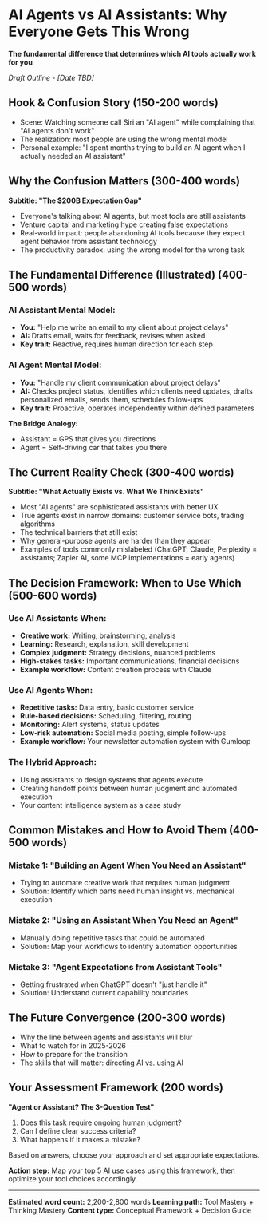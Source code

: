 # AI Agents vs AI Assistants: Why Everyone Gets This Wrong

**The fundamental difference that determines which AI tools actually work for you**

_Draft Outline - [Date TBD]_

## Hook & Confusion Story (150-200 words)
- Scene: Watching someone call Siri an "AI agent" while complaining that "AI agents don't work"
- The realization: most people are using the wrong mental model
- Personal example: "I spent months trying to build an AI agent when I actually needed an AI assistant"

## Why the Confusion Matters (300-400 words)
**Subtitle: "The $200B Expectation Gap"**

- Everyone's talking about AI agents, but most tools are still assistants
- Venture capital and marketing hype creating false expectations
- Real-world impact: people abandoning AI tools because they expect agent behavior from assistant technology
- The productivity paradox: using the wrong model for the wrong task

## The Fundamental Difference (Illustrated) (400-500 words)

### AI Assistant Mental Model:
- **You:** "Help me write an email to my client about project delays"
- **AI:** Drafts email, waits for feedback, revises when asked
- **Key trait:** Reactive, requires human direction for each step

### AI Agent Mental Model:
- **You:** "Handle my client communication about project delays"
- **AI:** Checks project status, identifies which clients need updates, drafts personalized emails, sends them, schedules follow-ups
- **Key trait:** Proactive, operates independently within defined parameters

**The Bridge Analogy:**
- Assistant = GPS that gives you directions
- Agent = Self-driving car that takes you there

## The Current Reality Check (300-400 words)
**Subtitle: "What Actually Exists vs. What We Think Exists"**

- Most "AI agents" are sophisticated assistants with better UX
- True agents exist in narrow domains: customer service bots, trading algorithms
- The technical barriers that still exist
- Why general-purpose agents are harder than they appear
- Examples of tools commonly mislabeled (ChatGPT, Claude, Perplexity = assistants; Zapier AI, some MCP implementations = early agents)

## The Decision Framework: When to Use Which (500-600 words)

### Use AI Assistants When:
- **Creative work:** Writing, brainstorming, analysis
- **Learning:** Research, explanation, skill development
- **Complex judgment:** Strategy decisions, nuanced problems
- **High-stakes tasks:** Important communications, financial decisions
- **Example workflow:** Content creation process with Claude

### Use AI Agents When:
- **Repetitive tasks:** Data entry, basic customer service
- **Rule-based decisions:** Scheduling, filtering, routing
- **Monitoring:** Alert systems, status updates
- **Low-risk automation:** Social media posting, simple follow-ups
- **Example workflow:** Your newsletter automation system with Gumloop

### The Hybrid Approach:
- Using assistants to design systems that agents execute
- Creating handoff points between human judgment and automated execution
- Your content intelligence system as a case study

## Common Mistakes and How to Avoid Them (400-500 words)

### Mistake 1: "Building an Agent When You Need an Assistant"
- Trying to automate creative work that requires human judgment
- Solution: Identify which parts need human insight vs. mechanical execution

### Mistake 2: "Using an Assistant When You Need an Agent"
- Manually doing repetitive tasks that could be automated
- Solution: Map your workflows to identify automation opportunities

### Mistake 3: "Agent Expectations from Assistant Tools"
- Getting frustrated when ChatGPT doesn't "just handle it"
- Solution: Understand current capability boundaries

## The Future Convergence (200-300 words)
- Why the line between agents and assistants will blur
- What to watch for in 2025-2026
- How to prepare for the transition
- The skills that will matter: directing AI vs. using AI

## Your Assessment Framework (200 words)
**"Agent or Assistant? The 3-Question Test"**
1. Does this task require ongoing human judgment?
2. Can I define clear success criteria?
3. What happens if it makes a mistake?

Based on answers, choose your approach and set appropriate expectations.

**Action step:** Map your top 5 AI use cases using this framework, then optimize your tool choices accordingly.

---

**Estimated word count:** 2,200-2,800 words
**Learning path:** Tool Mastery + Thinking Mastery
**Content type:** Conceptual Framework + Decision Guide